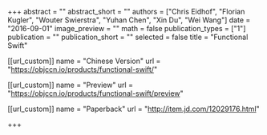 +++
abstract = ""
abstract_short = ""
authors = ["Chris Eidhof", "Florian Kugler", "Wouter Swierstra", "Yuhan Chen", "Xin Du", "Wei Wang"]
date = "2016-09-01"
image_preview = ""
math = false
publication_types = ["1"]
publication = ""
publication_short = ""
selected = false
title = "Functional Swift"

[[url_custom]]
name = "Chinese Version"
url = "https://objccn.io/products/functional-swift/"

[[url_custom]]
name = "Preview"
url = "https://objccn.io/products/functional-swift/preview"

[[url_custom]]
name = "Paperback"
url = "http://item.jd.com/12029176.html"

+++

